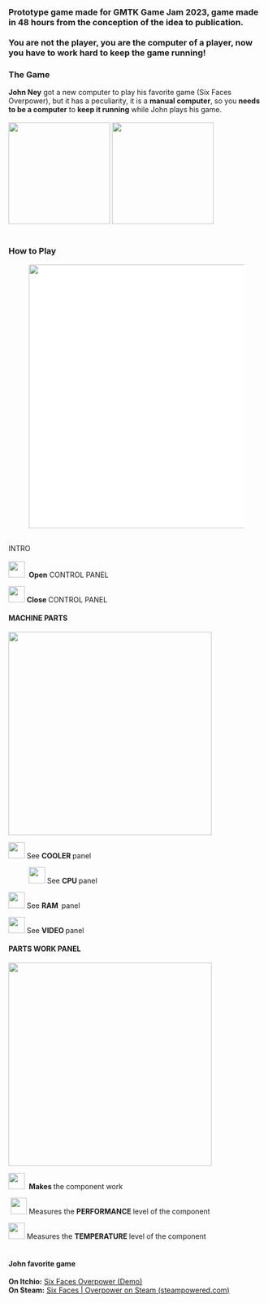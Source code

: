 <h3>Prototype game made for GMTK Game Jam 2023, game made in 48 hours from the conception of the idea to publication.<br><br>You are not the player, you are the computer of a player, now you have to work hard to keep the game running!</h3>
<h3>The Game</h3>
<p><strong>John Ney</strong> got a new computer to play his favorite game (Six Faces Overpower), but it has a peculiarity, it is a <strong>manual computer</strong>, so you<strong> needs to be a computer</strong> to&nbsp;<strong>keep it running</strong> while John plays his game.<br><br><img width="200px" src="https://img.itch.zone/aW1nLzEyNzI0MzgyLnBuZw==/original/0uOPz2.png">
<img width="200px" src="https://img.itch.zone/aW1nLzEyNzI0NDQzLnBuZw==/original/0vXcqE.png"><br><br></p>
<h3>How to Play</h3>
<figure><img width="400px" src="https://img.itch.zone/aW1nLzEyNzIzNjY4LnBuZw==/original/qNNYZp.png" style="width: 519px; cursor: pointer; max-width: 100%; vertical-align: middle; font-size: 14px; background-color: rgb(255, 255, 255); height: auto !important;"></figure>
<p><br>INTRO<br><br><img width="32px" src="https://img.itch.zone/aW1nLzEyNzIzMDM5LnBuZw==/original/XyVFaw.png">&nbsp; <strong>Open</strong>&nbsp;CONTROL PANEL</p>
<p><img width="32px" src="https://img.itch.zone/aW1nLzEyNzIzMzM0LnBuZw==/original/Lk07kQ.png">&nbsp;<strong>Close </strong>CONTROL PANEL<br></p>
<h4>MACHINE PARTS</h4>
<p><img width="400px" src="https://img.itch.zone/aW1nLzEyNzIzNzUxLnBuZw==/original/h2t0MY.png"></p>
<p><img width="32px" src="https://img.itch.zone/aW1nLzEyNzIzMjYwLnBuZw==/original/w7eF9r.png">&nbsp;See&nbsp;<strong>COOLER </strong>panel<br></p>
<figure><img width="32px" src="https://img.itch.zone/aW1nLzEyNzIzMjcyLnBuZw==/original/UEeGfn.png">&nbsp;See&nbsp;<strong>CPU&nbsp;</strong>panel</figure>
<p><img width="32px" src="https://img.itch.zone/aW1nLzEyNzIzMjgwLnBuZw==/original/UGkiml.png">&nbsp;See&nbsp;<strong>RAM&nbsp;&nbsp;</strong>panel</p>
<p><img width="32px" src="https://img.itch.zone/aW1nLzEyNzIzMjgzLnBuZw==/original/wGEDRn.png">&nbsp;See&nbsp;<strong>VIDEO&nbsp;</strong>panel</p>
<h4>PARTS WORK PANEL</h4>
<p><img width="400px" src="https://img.itch.zone/aW1nLzEyNzIzODQ1LnBuZw==/original/Xg1xci.png"></p>
<p><img height="32px" src="https://img.itch.zone/aW1nLzEyNzIzODcwLnBuZw==/original/j3IdeS.png">&nbsp; <strong>Makes </strong>the component work</p>
<p>&nbsp;<img width="32px" src="https://img.itch.zone/aW1nLzEyNzIzOTQ3LnBuZw==/original/Ja80Ng.png">&nbsp;Measures the <strong>PERFORMANCE&nbsp;</strong>level of the component</p>
<p><img width="32px" src="https://img.itch.zone/aW1nLzEyNzIzOTY5LnBuZw==/original/CMwJTk.png">&nbsp;Measures&nbsp;the <strong>TEMPERATURE&nbsp;</strong>level of the component<br></p>
<h4><br>John&nbsp;favorite game</h4>
<p><strong>On Itchio:</strong>&nbsp;<a href="https://joneyjs.itch.io/six-faces-overpower-demo">Six Faces Overpower (Demo)</a><br><strong>On Steam:</strong>&nbsp;<a href="https://store.steampowered.com/app/1799020/Six_Faces__Overpower/">Six Faces | Overpower on Steam (steampowered.com)</a></p>
